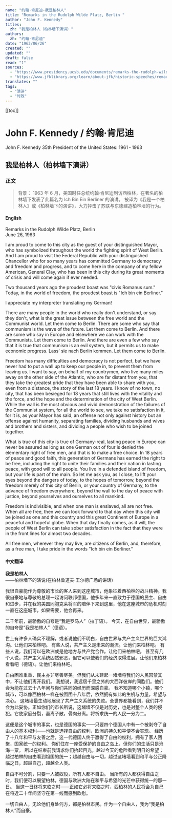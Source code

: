 ```yaml
---
name: "约翰·肯尼迪-我是柏林人"
title: "Remarks in the Rudolph Wilde Platz, Berlin "
author: "John F. Kennedy"
titles:
  zh: "我是柏林人（柏林墙下演讲）"
authors:
  zh: "约翰·肯尼迪"
date: "1963/06/26"
created: ""
updated: ""
draft: false
read: "1"
sources:
  - "https://www.presidency.ucsb.edu/documents/remarks-the-rudolph-wilde-platz-berlin"
  - "https://www.jfklibrary.org/learn/about-jfk/historic-speeches/remarks-at-the-rudolph-wilde-platz-berlin"
translates: ""
tags: 
  - "演讲"
  - "时政"
---
```


[[toc]]

# John F. Kennedy / 约翰·肯尼迪

John F. Kennedy
35th President of the United States: 1961 ‐ 1963

## 我是柏林人（柏林墙下演讲）

### 正文

> 背景：
> 1963 年 6 月，美国时任总统约翰·肯尼迪到访西柏林，在著名的柏林墙下发表了此篇名为 Ich Bin Ein Berliner 的演讲。
> 被译为《我是一个柏林人》或《柏林墙下的演讲》，大力抨击了苏联与东德建造柏林墙的行为。

<!-- tabs:start -->

#### **English**

Remarks in the Rudolph Wilde Platz, Berlin   
June 26, 1963

I am proud to come to this city as the guest of your distinguished Mayor, who has symbolized throughout the world the fighting spirit of West Berlin. And I am proud to visit the Federal Republic with your distinguished Chancellor who for so many years has committed Germany to democracy and freedom and progress, and to come here in the company of my fellow American, General Clay, who has been in this city during its great moments of crisis and will come again if ever needed.

Two thousand years ago the proudest boast was "civis Romanus sum." Today, in the world of freedom, the proudest boast is "Ich bin ein Berliner."

I appreciate my interpreter translating my German!

There are many people in the world who really don't understand, or say they don't, what is the great issue between the free world and the Communist world. Let them come to Berlin. There are some who say that communism is the wave of the future. Let them come to Berlin. And there are some who say in Europe and elsewhere we can work with the Communists. Let them come to Berlin. And there are even a few who say that it is true that communism is an evil system, but it permits us to make economic progress. Lass' sie nach Berlin kommen. Let them come to Berlin.

Freedom has many difficulties and democracy is not perfect, but we have never had to put a wall up to keep our people in, to prevent them from leaving us. I want to say, on behalf of my countrymen, who live many miles away on the other side of the Atlantic, who are far distant from you, that they take the greatest pride that they have been able to share with you, even from a distance, the story of the last 18 years. I know of no town, no city, that has been besieged for 18 years that still lives with the vitality and the force, and the hope and the determination of the city of West Berlin. While the wall is the most obvious and vivid demonstration of the failures of the Communist system, for all the world to see, we take no satisfaction in it, for it is, as your Mayor has said, an offense not only against history but an offense against humanity, separating families, dividing husbands and wives and brothers and sisters, and dividing a people who wish to be joined together.

What is true of this city is true of Germany-real, lasting peace in Europe can never be assured as long as one German out of four is denied the elementary right of free men, and that is to make a free choice. In 18 years of peace and good faith, this generation of Germans has earned the right to be free, including the right to unite their families and their nation in lasting peace, with good will to all people. You live in a defended island of freedom, but your life is part of the main. So let me ask you, as I close, to lift your eyes beyond the dangers of today, to the hopes of tomorrow, beyond the freedom merely of this city of Berlin, or your country of Germany, to the advance of freedom everywhere, beyond the wall to the day of peace with justice, beyond yourselves and ourselves to all mankind.

Freedom is indivisible, and when one man is enslaved, all are not free. When all are free, then we can look forward to that day when this city will be joined as one and this country and this great Continent of Europe in a peaceful and hopeful globe. When that day finally comes, as it will, the people of West Berlin can take sober satisfaction in the fact that they were in the front lines for almost two decades.

All free men, wherever they may live, are citizens of Berlin, and, therefore, as a free man, I take pride in the words "Ich bin ein Berliner."

#### **中文翻译**

**我是柏林人**  
——柏林墙下的演说(在柏林鲁道夫·王尔德广场的讲话)

我很自豪能作为尊敬的市长的客人来到这座城市，他象征着西柏林的战斗精神。我很自豪地与尊敬的总理一起访问联邦德国，他多年来一直致力于德国的民主、自由和进步，并在我的美国同胞克莱将军的陪伴下来到这里，他在这座城市的危机时刻一直在这座城市，如果需要，他会再来。

二千年前，最骄傲的自夸是“我是罗马人”（拉丁语）。
今天，在自由世界，最骄傲的自夸是“我是柏林人”（德语）。

世上有许多人确实不理解，或者说他们不明白，自由世界与共产主义世界的巨大鸿沟。让他们来柏林吧。
有些人说，共产主义是未来的潮流。让他们来柏林吧。
有些人说，我们可以在欧洲或是他地方与共产党合作。让他们来柏林吧。
甚至有几个人说，共产主义系统固然邪恶，但它可以使我们的经济取得进展。让他们来柏林看看吧（德语）。让他们来柏林吧。

自由困难重重，民主亦非尽善尽美。但我们从未建起一堵墙将我们的人民囚禁其中，不让他们离开我们。
我想说，我远居千里之外的大西洋彼岸的同胞们。他们会为能在过去十八年间与你们共同的经历而深感自豪。
我不知道哪个小镇，哪个城市，可以像西柏林一样在被围困十八年后，依然拥有如此的生机与力量，希望与决心。
这堵墙最生动地展现了共产主义系统的失败。全世界都能看到，我们并不会为此妥协。正如你们的市长所说，这堵墙不仅是对历史，也是对整个人类的侵犯。它使家庭分裂，妻离子散，骨肉分离。将祈求统一的人民一分为二。

这便是这个城市的事实，也是德国的事实――只要四个德国人中有一个被剥夺了自由人的基本权利――也就是选择自由的权利，欧洲的持久和平便不会实现。
经历了十八年和平与友善之后，这一代德国人终于赢得了自由的权利，拥有了家人团聚，国家统一的权利。
你们住在一座受保护的自由之岛上，但你们的生活只是沧海一粟。
所以在结束前我请求你们抬起目光，越过今天的危险看到明日的希望；越过柏林的自由看到祖国的统一；超越自由与一切，越过这堵墙看到和平与公正降临之日，超越自己，超越全人类。

自由不可分割，只要一人被奴役，所有人都不自由。
当所有的人都获得自由之时，我们便可以展望柏林，德国与欧洲大陆在和平与希望的光芒中获得统一的那一日。
当这一日终将来临之时――正如它必将来临之时，西柏林的人民将会为自己在将近二十年间坚守在第一线而感到欣慰。

一切自由人，无论他们身处何方，都是柏林市民。作为一个自由人，我为“我是柏林人”而自豪。

<!-- tabs:end -->
